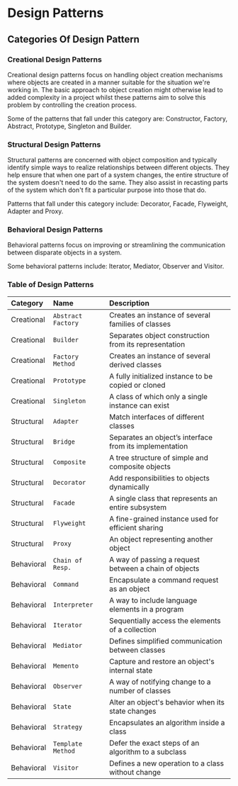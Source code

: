 # Design Patterns

## Categories Of Design Pattern

### Creational Design Patterns

Creational design patterns focus on handling object creation mechanisms where objects are created in a manner suitable for the situation we're working in. The basic approach to object creation might otherwise lead to added complexity in a project whilst these patterns aim to solve this problem by controlling the creation process.

Some of the patterns that fall under this category are: Constructor, Factory, Abstract, Prototype, Singleton and Builder.

### Structural Design Patterns

Structural patterns are concerned with object composition and typically identify simple ways to realize relationships between different objects. They help ensure that when one part of a system changes, the entire structure of the system doesn't need to do the same. They also assist in recasting parts of the system which don't fit a particular purpose into those that do.

Patterns that fall under this category include: Decorator, Facade, Flyweight, Adapter and Proxy.

### Behavioral Design Patterns

Behavioral patterns focus on improving or streamlining the communication between disparate objects in a system.

Some behavioral patterns include: Iterator, Mediator, Observer and Visitor.

### Table of Design Patterns

| Category | Name | Description |
| :--- | :--- | :--- |
| Creational | `Abstract Factory` | Creates an instance of several families of classes |
| Creational | `Builder` | Separates object construction from its representation |
| Creational | `Factory Method` | Creates an instance of several derived classes |
| Creational | `Prototype` | A fully initialized instance to be copied or cloned |
| Creational | `Singleton` | A class of which only a single instance can exist |
| Structural | `Adapter` | Match interfaces of different classes |
| Structural | `Bridge` | Separates an object’s interface from its implementation |
| Structural | `Composite` | A tree structure of simple and composite objects |
| Structural | `Decorator` | Add responsibilities to objects dynamically |
| Structural | `Facade` | A single class that represents an entire subsystem |
| Structural | `Flyweight` | A fine-grained instance used for efficient sharing |
| Structural | `Proxy` | An object representing another object |
| Behavioral | `Chain of Resp.` | A way of passing a request between a chain of objects |
| Behavioral | `Command` | Encapsulate a command request as an object |
| Behavioral | `Interpreter` | A way to include language elements in a program |
| Behavioral | `Iterator` | Sequentially access the elements of a collection |
| Behavioral | `Mediator` | Defines simplified communication between classes |
| Behavioral | `Memento` | Capture and restore an object's internal state |
| Behavioral | `Observer` | A way of notifying change to a number of classes |
| Behavioral | `State` | Alter an object's behavior when its state changes |
| Behavioral | `Strategy` | Encapsulates an algorithm inside a class |
| Behavioral | `Template Method` | Defer the exact steps of an algorithm to a subclass |
| Behavioral | `Visitor` | Defines a new operation to a class without change |



